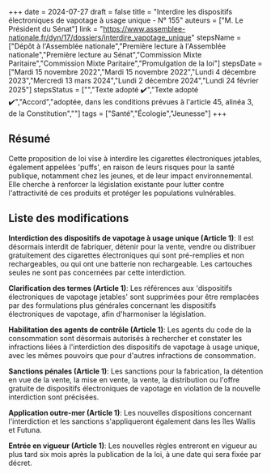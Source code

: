 +++
date = 2024-07-27
draft = false
title = "Interdire les dispositifs électroniques de vapotage à usage unique - N° 155"
auteurs = ["M. Le Président du Sénat"]
link = "https://www.assemblee-nationale.fr/dyn/17/dossiers/interdire_vapotage_unique"
stepsName = ["Dépôt à l'Assemblée nationale","Première lecture à l'Assemblée nationale","Première lecture au Sénat","Commission Mixte Paritaire","Commission Mixte Paritaire","Promulgation de la loi"]
stepsDate = ["Mardi 15 novembre 2022","Mardi 15 novembre 2022","Lundi 4 décembre 2023","Mercredi 13 mars 2024","Lundi 2 décembre 2024","Lundi 24 février 2025"]
stepsStatus = ["","Texte adopté ✔️","Texte adopté ✔️","Accord","adoptée, dans les conditions prévues à l'article 45, alinéa 3, de la
Constitution",""]
tags = ["Santé","Écologie","Jeunesse"]
+++

## Résumé

Cette proposition de loi vise à interdire les cigarettes électroniques jetables, également appelées 'puffs', en raison de leurs risques pour la santé publique, notamment chez les jeunes, et de leur impact environnemental. Elle cherche à renforcer la législation existante pour lutter contre l'attractivité de ces produits et protéger les populations vulnérables.

## Liste des modifications

**Interdiction des dispositifs de vapotage à usage unique (Article 1)**: Il est désormais interdit de fabriquer, détenir pour la vente, vendre ou distribuer gratuitement des cigarettes électroniques qui sont pré-remplies et non rechargeables, ou qui ont une batterie non rechargeable. Les cartouches seules ne sont pas concernées par cette interdiction.

**Clarification des termes (Article 1)**: Les références aux 'dispositifs électroniques de vapotage jetables' sont supprimées pour être remplacées par des formulations plus générales concernant les dispositifs électroniques de vapotage, afin d'harmoniser la législation.

**Habilitation des agents de contrôle (Article 1)**: Les agents du code de la consommation sont désormais autorisés à rechercher et constater les infractions liées à l'interdiction des dispositifs de vapotage à usage unique, avec les mêmes pouvoirs que pour d'autres infractions de consommation.

**Sanctions pénales (Article 1)**: Les sanctions pour la fabrication, la détention en vue de la vente, la mise en vente, la vente, la distribution ou l'offre gratuite de dispositifs électroniques de vapotage en violation de la nouvelle interdiction sont précisées.

**Application outre-mer (Article 1)**: Les nouvelles dispositions concernant l'interdiction et les sanctions s'appliqueront également dans les îles Wallis et Futuna.

**Entrée en vigueur (Article 1)**: Les nouvelles règles entreront en vigueur au plus tard six mois après la publication de la loi, à une date qui sera fixée par décret.
